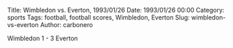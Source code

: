 Title: Wimbledon vs. Everton, 1993/01/26
Date: 1993/01/26 00:00
Category: sports
Tags: football, football scores, Wimbledon, Everton
Slug: wimbledon-vs-everton
Author: carbonero


Wimbledon 1 - 3 Everton

